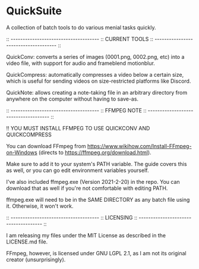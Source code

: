 # QuickSuite

A collection of batch tools to do various menial tasks quickly.

:: ------------------------------------- :: 
CURRENT TOOLS 
:: ------------------------------------- ::

QuickConv: converts a series of images (0001.png, 0002.png, etc) into a video file, with support for audio and frameblend motionblur.

QuickCompress: automatically compresses a video below a certain size, which is useful for sending videos on size-restricted platforms like Discord.

QuickNote: allows creating a note-taking file in an arbitrary directory from anywhere on the computer without having to save-as.

:: ------------------------------------- :: 
FFMPEG NOTE 
:: ------------------------------------- ::

!! YOU MUST INSTALL FFMPEG TO USE QUICKCONV AND QUICKCOMPRESS

You can download FFmpeg from https://www.wikihow.com/Install-FFmpeg-on-Windows (directs to https://ffmpeg.org/download.html).

Make sure to add it to your system's PATH variable. The guide covers this as well, or you can go edit environment variables yourself.


I've also included ffmpeg.exe (Version 2021-2-20) in the repo. You can download that as well if you're not comfortable with editing PATH.

ffmpeg.exe will need to be in the SAME DIRECTORY as any batch file using it. Otherwise, it won't work.

:: ------------------------------------- :: 
LICENSING 
:: ------------------------------------- ::

I am releasing my files under the MIT License as described in the LICENSE.md file.

FFmpeg, however, is licensed under GNU LGPL 2.1, as I am not its original creator (unsurprisingly).
